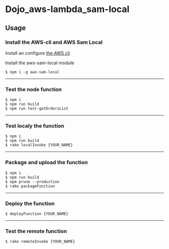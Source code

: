 # Dojo_aws-lambda_sam-local

## Usage

### Install the AWS-cli and AWS Sam Local

Install an configure [the AWS cli](https://docs.aws.amazon.com/lambda/latest/dg/setup-awscli.html)

Install the aws-sam-local module

    $ npm i -g aws-sam-local

--------------------------

### Test the node function

    $ npm i
    $ npm run build
    $ npm run test-getOrdersList

--------------------------

### Test localy the function

    $ npm i
    $ npm run build
    $ rake localInvoke {YOUR_NAME}

--------------------------

### Package and upload the function

    $ npm i
    $ npm run build
    $ npm prune --production
    $ rake packageFunction

--------------------------

### Deploy the function

    $ deployFunction {YOUR_NAME}

--------------------------

### Test the remote function

    $ rake remoteInvoke {YOUR_NAME}
